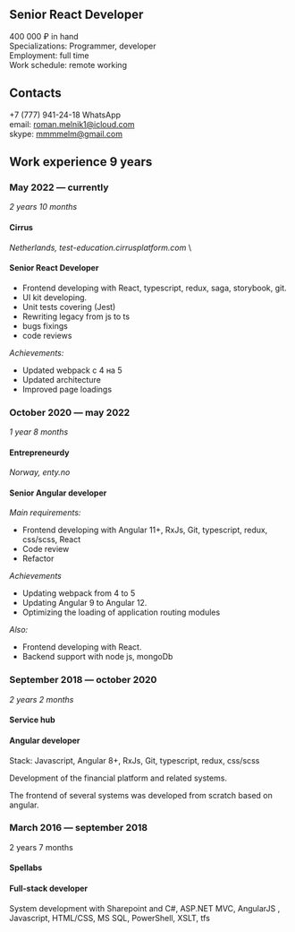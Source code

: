 ## Senior React Developer

400 000 ₽ in hand \
Specializations: Programmer, developer \
Employment: full time \
Work schedule: remote working

## Contacts

+7 (777) 941-24-18 WhatsApp \
email: roman.melnik1@icloud.com \
skype: mmmmelm@gmail.com

## Work experience 9 years

### May 2022 — currently

_2 years 10 months_

#### Cirrus

_Netherlands, test-education.cirrusplatform.com_ \

#### Senior React Developer

* Frontend developing with React, typescript, redux, saga, storybook, git.
* UI kit developing.
* Unit tests covering (Jest)
* Rewriting legacy from js to ts
* bugs fixings
* code reviews

_Achievements:_

* Updated webpack с 4 на 5
* Updated architecture
* Improved page loadings

### October 2020 — may 2022

_1 year 8 months_

#### Entrepreneurdy

_Norway, enty.no_

#### Senior Angular developer

_Main requirements:_

* Frontend developing with Angular 11+, RxJs, Git, typescript, redux, css/scss, React
* Code review
* Refactor

_Achievements_

* Updating webpack from 4 to 5
* Updating Angular 9 to Angular 12.
* Optimizing the loading of application routing modules

_Also:_

* Frontend developing with React.
* Backend support with node js, mongoDb

### September 2018 — october 2020

_2 years 2 months_
#### Service hub

#### Angular developer
Stack: Javascript, Angular 8+, RxJs, Git, typescript, redux, css/scss

Development of the financial platform and related systems.

The frontend of several systems was developed from scratch based
on angular.

### March 2016 — september 2018
2 years 7 months
#### Spellabs

#### Full-stack developer
System development with Sharepoint and C#, ASP.NET MVC, AngularJS , Javascript, HTML/CSS, MS SQL,
PowerShell, XSLT, tfs
